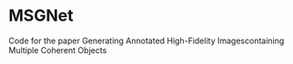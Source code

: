 # MSGNet
Code for the paper Generating Annotated High-Fidelity Imagescontaining Multiple Coherent Objects
